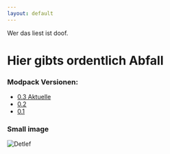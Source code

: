 ```yaml
---
layout: default
---
```


Wer das liest ist doof.

# Hier gibts ordentlich Abfall

### Modpack Versionen:

*   [0.3 Aktuelle](/assets/versions/MemePack-0.3)
*   [0.2](/assets/versions/MemePack-0.2)
*   [0.1](/assets/versions/MemePack-0.1)

### Small image

![Detlef](https://upload.wikimedia.org/wikipedia/commons/2/24/2018-01-08-Detlef_Soost-hart_aber_fair-6067.jpg)